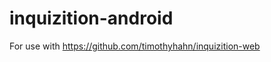 inquizition-android
===================

For use with https://github.com/timothyhahn/inquizition-web

